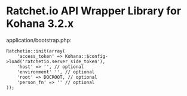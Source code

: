 # Ratchet.io API Wrapper Library for Kohana 3.2.x

application/bootstrap.php:

	Ratchetio::init(array(
	    'access_token' => Kohana::$config->load('ratchetio.server_side_token'),
	    'host' => '', // optional
	    'environment' '', // optional
	    'root' => DOCROOT, // optional
	    'person_fn' => '' // optional
	));